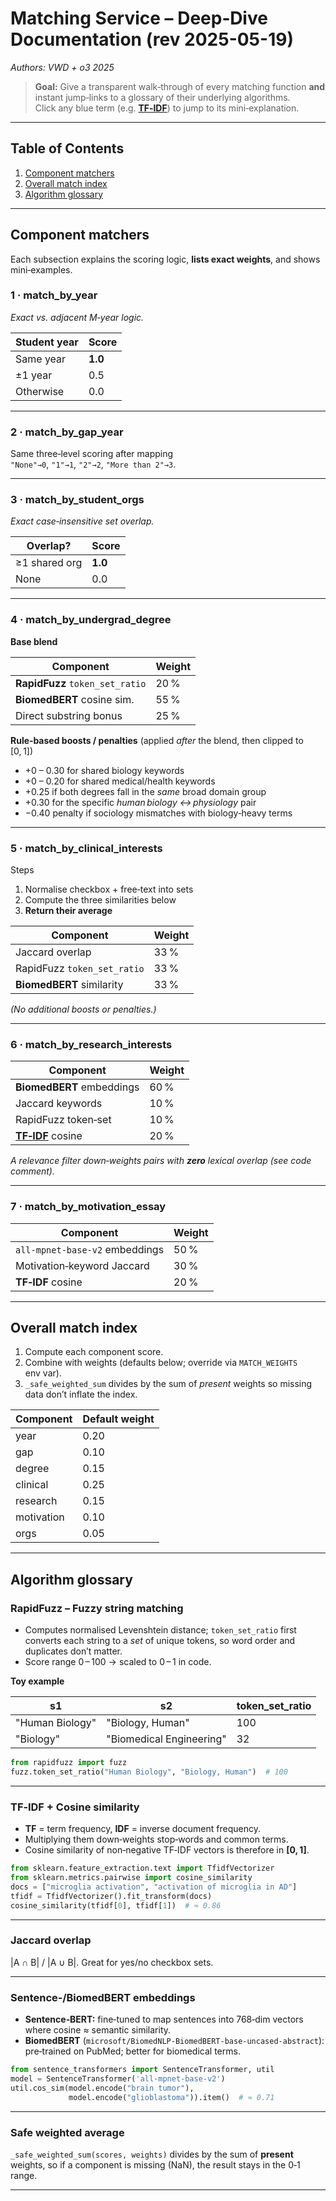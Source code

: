 
# Matching Service – Deep‑Dive Documentation (rev 2025-05-19)
_Authors: VWD + o3 2025_

> **Goal:** Give a transparent walk‑through of every matching function **and** instant jump‑links to a glossary of their underlying algorithms.  
> Click any blue term (e.g. **[TF‑IDF](#tfidf)**) to jump to its mini‑explanation.

---
## Table of Contents
1. [Component matchers](#component-matchers)
2. [Overall match index](#overall-match-index)
3. [Algorithm glossary](#algorithm-glossary)

---

## Component matchers
Each subsection explains the scoring logic, **lists exact weights**, and shows mini‑examples.

### 1 · match_by_year
*Exact vs. adjacent M‑year logic.*

| Student year | Score |
|--------------|-------|
| Same year    | **1.0** |
| ±1 year      | 0.5 |
| Otherwise    | 0.0 |

---

### 2 · match_by_gap_year
Same three‑level scoring after mapping  
`"None"→0`, `"1"→1`, `"2"→2`, `"More than 2"→3`.

---

### 3 · match_by_student_orgs
*Exact case‑insensitive set overlap.*

| Overlap? | Score |
|----------|-------|
| ≥1 shared org | **1.0** |
| None          | 0.0 |

---

### 4 · match_by_undergrad_degree

**Base blend**

| Component | Weight |
|-----------|--------|
| **RapidFuzz** `token_set_ratio` | 20 % |
| **BiomedBERT** cosine sim. | 55 % |
| Direct substring bonus | 25 % |

**Rule‑based boosts / penalties** (applied *after* the blend, then clipped to \[0, 1\])  

* +0 – 0.30 for shared biology keywords  
* +0 – 0.20 for shared medical/health keywords  
* +0.25 if both degrees fall in the *same* broad domain group  
* +0.30 for the specific *human biology ↔ physiology* pair  
* −0.40 penalty if sociology mismatches with biology‑heavy terms  

---

### 5 · match_by_clinical_interests

Steps  
1. Normalise checkbox + free‑text into sets  
2. Compute the three similarities below  
3. **Return their average**  

| Component | Weight |
|-----------|--------|
| Jaccard overlap | 33 % |
| RapidFuzz `token_set_ratio` | 33 % |
| **BiomedBERT** similarity | 33 % |

*(No additional boosts or penalties.)*

---

### 6 · match_by_research_interests

| Component | Weight |
|-----------|--------|
| **BiomedBERT** embeddings | 60 % |
| Jaccard keywords | 10 % |
| RapidFuzz token‑set | 10 % |
| **[TF‑IDF](#tfidf)** cosine | 20 % |

*A relevance filter down‑weights pairs with **zero** lexical overlap (see code comment).*  

---

### 7 · match_by_motivation_essay

| Component | Weight |
|-----------|--------|
| `all‑mpnet‑base‑v2` embeddings | 50 % |
| Motivation‑keyword Jaccard | 30 % |
| **TF‑IDF** cosine | 20 % |

---

<a id="overall-match-index"></a>
## Overall match index

1. Compute each component score.  
2. Combine with weights (defaults below; override via `MATCH_WEIGHTS` env var).  
3. `_safe_weighted_sum` divides by the sum of *present* weights so missing data don’t inflate the index.

| Component  | Default weight |
|------------|----------------|
| year       | 0.20 |
| gap        | 0.10 |
| degree     | 0.15 |
| clinical   | 0.25 |
| research   | 0.15 |
| motivation | 0.10 |
| orgs       | 0.05 |

---

<a id="algorithm-glossary"></a>
## Algorithm glossary

### <a id="rapidfuzz"></a>RapidFuzz – Fuzzy string matching
* Computes normalised Levenshtein distance; `token_set_ratio` first converts each string to a *set* of unique tokens, so word order and duplicates don’t matter.  
* Score range 0 – 100 → scaled to 0 – 1 in code.

**Toy example**

| s1 | s2 | token_set_ratio |
|----|----|-----------------|
| "Human Biology" | "Biology, Human" | 100 |
| "Biology" | "Biomedical Engineering" | 32 |

```python
from rapidfuzz import fuzz
fuzz.token_set_ratio("Human Biology", "Biology, Human")  # 100
```

---

### <a id="tfidf"></a>TF‑IDF + Cosine similarity
* **TF** = term frequency, **IDF** = inverse document frequency.  
* Multiplying them down‑weights stop‑words and common terms.  
* Cosine similarity of non‑negative TF‑IDF vectors is therefore in **\[0, 1\]**.

```python
from sklearn.feature_extraction.text import TfidfVectorizer
from sklearn.metrics.pairwise import cosine_similarity
docs = ["microglia activation", "activation of microglia in AD"]
tfidf = TfidfVectorizer().fit_transform(docs)
cosine_similarity(tfidf[0], tfidf[1])  # ≈ 0.86
```

---

### <a id="jaccard"></a>Jaccard overlap
|A ∩ B| / |A ∪ B|. Great for yes/no checkbox sets.

---

### <a id="sentencebert"></a>Sentence‑/BiomedBERT embeddings
* **Sentence‑BERT:** fine‑tuned to map sentences into 768‑dim vectors where cosine ≈ semantic similarity.  
* **BiomedBERT** (`microsoft/BiomedNLP‑BiomedBERT‑base‑uncased‑abstract`): pre‑trained on PubMed; better for biomedical terms.

```python
from sentence_transformers import SentenceTransformer, util
model = SentenceTransformer('all-mpnet-base-v2')
util.cos_sim(model.encode("brain tumor"),
             model.encode("glioblastoma")).item()  # ≈ 0.71
```

---

### Safe weighted average
`_safe_weighted_sum(scores, weights)` divides by the sum of **present** weights, so if a component is missing (NaN), the result stays in the 0‑1 range.

---
